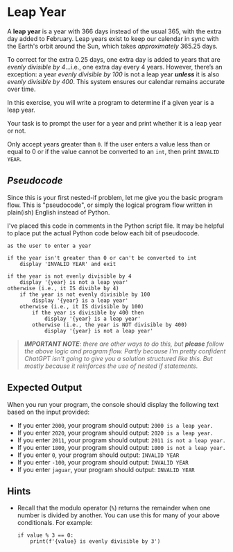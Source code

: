 # Leap Year

A **leap year** is a year with 366 days instead of the usual 365, with the extra
day added to February. Leap years exist to keep our calendar in sync with the
Earth's orbit around the Sun, which takes _approximately_ 365.25 days.

To correct for the extra 0.25 days, one extra day is added to years that are
*evenly divisible by 4*...i.e., one extra day every 4 years. However, there’s an
exception: a year *evenly divisible by 100* is not a leap year _**unless**_ it
is also *evenly divisible by 400*. This system ensures our calendar remains
accurate over time.

In this exercise, you will write a program to determine if a given year is a leap year. 

Your task is to prompt the user for a year and print whether it is a leap year or not.

Only accept years greater than `0`. If the user enters a value less than or
equal to 0 or if the value cannot be converted to an `int`, then print `INVALID
YEAR`.

## _Pseudocode_

Since this is your first nested-if problem, let me give you the basic program
flow. This is "pseudocode", or simply the logical program flow written in
plain(ish) English instead of Python.

I've placed this code in comments in the Python script file. It may be helpful
to place put the actual Python code below each bit of pseudocode.

```
as the user to enter a year

if the year isn't greater than 0 or can't be converted to int
    display 'INVALID YEAR' and exit

if the year is not evenly divisible by 4
    display '{year} is not a leap year'
otherwise (i.e., it IS divible by 4)
    if the year is not evenly divisible by 100
        display '{year} is a leap year'
    otherwise (i.e., it IS divisible by 100)
        if the year is divisible by 400 then
            display '{year} is a leap year'
        otherwise (i.e., the year is NOT divisible by 400)
            display '{year} is not a leap year'
```

> _**IMPORTANT NOTE**: there are other ways to do this, but **please** follow
> the above logic and program flow. Partly because I'm pretty confident ChatGPT
> isn't going to give you a solution structured like this. But mostly because it
> reinforces the use of nested if statements._

## Expected Output

When you run your program, the console should display the following text based
on the input provided:

- If you enter `2000`, your program should output: `2000 is a leap year.`
- If you enter `2020`, your program should output: `2020 is a leap year.`
- If you enter `2011`, your program should output: `2011 is not a leap year.`
- If you enter `1800`, your program should output: `1800 is not a leap year.`
- If you enter `0`, your program should output: `INVALID YEAR`
- If you enter `-100`, your program should output: `INVALID YEAR`
- If you enter `jaguar`, your program should output: `INVALID YEAR`

## Hints
  - Recall that the modulo operator (`%`) returns the remainder when one number is
    divided by another. You can use this for many of your above conditionals. For
    example:
    ```
    if value % 3 == 0:
        print(f'{value} is evenly divisible by 3')
    ```
